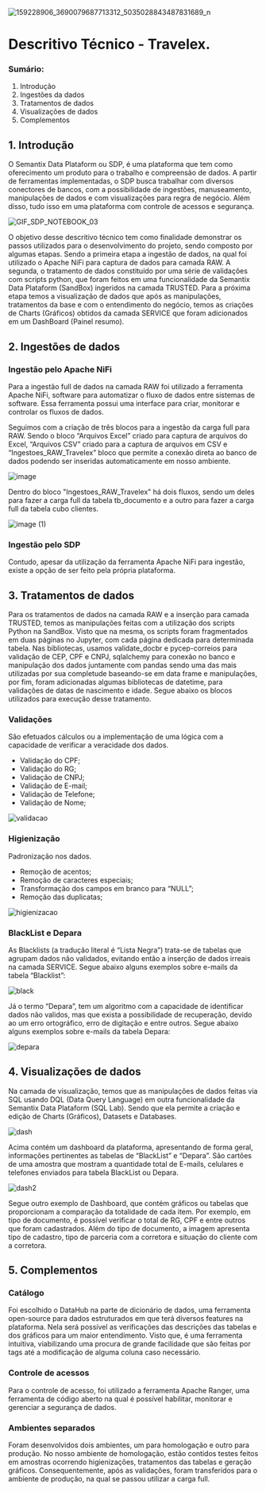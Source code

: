 
![159228906_3690079687713312_5035028843487831689_n](https://user-images.githubusercontent.com/91633230/138770250-597152ee-c3e7-4e9a-9a63-1d98c3eae343.png)

# Descritivo Técnico - Travelex. 


### Sumário:

1. Introdução
2. Ingestões da dados
3. Tratamentos de dados
4. Visualizações de dados
5. Complementos

## 1. Introdução

O Semantix Data Plataform ou SDP, é uma plataforma que tem como oferecimento um produto para o trabalho e compreensão de dados. A partir de ferramentas implementadas, o SDP busca trabalhar com diversos conectores de bancos, com a possibilidade de ingestões, manuseamento, manipulações de dados e com visualizações para regra de negócio. Além disso, tudo isso em uma plataforma com controle de acessos e segurança.

![GIF_SDP_NOTEBOOK_03](https://user-images.githubusercontent.com/91633230/138770478-23e9046d-be95-4aaf-95dd-f10aae6c184f.gif)

O objetivo desse descritivo técnico tem como finalidade demonstrar os passos utilizados para o desenvolvimento do projeto, sendo composto por algumas etapas. Sendo a primeira etapa a ingestão de dados, na qual foi utilizado o Apache NiFi para captura de dados para camada RAW. A segunda, o tratamento de dados constituído por uma série de validações com scripts python, que foram feitos em uma funcionalidade da Semantix Data Plataform (SandBox) ingeridos na camada TRUSTED. Para a próxima etapa temos a visualização de dados que após as manipulações, tratamentos da base e com o entendimento do negócio, temos as criações de Charts (Gráficos) obtidos da camada SERVICE que foram adicionados em um DashBoard (Painel resumo).

## 2. Ingestões de dados

### Ingestão pelo Apache NiFi

Para a ingestão full de dados na camada RAW foi utilizado a ferramenta Apache NiFi, software para automatizar o fluxo de dados entre sistemas de software. Essa ferramenta possui uma interface para criar, monitorar e controlar os fluxos de dados.

Seguimos com a criação de três blocos para a ingestão da carga full para RAW. Sendo o bloco “Arquivos Excel” criado para captura de arquivos do Excel, “Arquivos CSV” criado para a captura de arquivos em CSV e “Ingestoes_RAW_Travelex” bloco que permite a conexão direta ao banco de dados podendo ser inseridas automaticamente em nosso ambiente. 

![image](https://user-images.githubusercontent.com/91633230/138886377-143f1781-731c-4433-a71a-f190574565b2.png)

Dentro do bloco "Ingestoes_RAW_Travelex" há dois fluxos, sendo um deles para fazer a carga full da tabela tb_documento e a outro para fazer a carga full da tabela cubo clientes.

![image (1)](https://user-images.githubusercontent.com/91633230/138887385-46186d92-de8e-4dbe-9554-86128d1344b0.png)

### Ingestão pelo SDP

Contudo, apesar da utilização da ferramenta Apache NiFi para ingestão, existe a opção de ser feito pela própria plataforma. 

## 3. Tratamentos de dados

Para os tratamentos de dados na camada RAW e a inserção para camada TRUSTED, temos as manipulações feitas com a utilização dos scripts Python na SandBox. Visto que na mesma, os scripts foram fragmentados em duas páginas no Jupyter, com cada página dedicada para determinada tabela. Nas bibliotecas, usamos validate_docbr e pycep-correios para validação de CEP, CPF e CNPJ, sqlalchemy para conexão no banco e manipulação dos dados juntamente com pandas sendo uma das mais utilizadas por sua completude baseando-se em data frame e manipulações, por fim, foram adicionadas algumas bibliotecas de datetime, para validações de datas de nascimento e idade. Segue abaixo os blocos utilizados para execução desse tratamento.   

### Validações

São efetuados cálculos ou a implementação de uma lógica com a capacidade de verificar a veracidade dos dados.
- Validação do CPF;
- Validação do RG;
- Validação de CNPJ; 
- Validação de E-mail;
- Validação de Telefone;
- Validação de Nome;

![validacao](https://user-images.githubusercontent.com/91633230/139102377-59a89053-80af-4582-a729-6b67b8debd07.png)

### Higienização 

Padronização nos dados.
- Remoção de acentos;
- Remoção de caracteres especiais; 
- Transformação dos campos em branco para “NULL”;
- Remoção das duplicatas;

![higienizacao](https://user-images.githubusercontent.com/91633230/139102678-4492a357-a04a-433d-84ad-6dc4b1e13ade.png)


### BlackList e Depara

As Blacklists (a tradução literal é “Lista Negra”) trata-se de tabelas que agrupam dados não validados, evitando então a inserção de dados irreais na camada SERVICE. Segue abaixo alguns exemplos sobre e-mails da tabela “Blacklist”: 

![black](https://user-images.githubusercontent.com/91633230/138929703-b29d3827-df6c-4a67-b0a2-b47151a91b53.png)

Já o termo “Depara”, tem um algoritmo com a capacidade de identificar dados não validos, mas que exista a possibilidade de recuperação, devido ao um erro ortográfico, erro de digitação e entre outros. Segue abaixo alguns exemplos sobre e-mails da tabela Depara:  

![depara](https://user-images.githubusercontent.com/91633230/138929721-b9576718-56e8-495d-b01c-79707576c9cb.png)


## 4. Visualizações de dados

Na camada de visualização, temos que as manipulações de dados feitas via SQL usando DQL (Data Query Language) em outra funcionalidade da Semantix Data Plataform (SQL Lab). Sendo que ela permite a criação e edição de Charts (Gráficos), Datasets e Databases. 

![dash](https://user-images.githubusercontent.com/91633230/138911107-6ea146b5-f692-4528-9538-7e4362af9a6f.png)

Acima contém um dashboard da plataforma, apresentando de forma geral, informações pertinentes as tabelas de “BlackList” e “Depara”. São cartões de uma amostra que mostram a quantidade total de E-mails, celulares e telefones enviados para tabela BlackList ou Depara.

![dash2](https://user-images.githubusercontent.com/91633230/138946894-564a346d-f703-4b0a-a188-7dfb6a79dae3.png)

Segue outro exemplo de Dashboard, que contém gráficos ou tabelas que proporcionam a comparação da totalidade de cada item. Por exemplo, em tipo de documento, é possível verificar o total de RG, CPF e entre outros que foram cadastrados. Além do tipo de documento, a imagem apresenta tipo de cadastro, tipo de parceria com a corretora e situação do cliente com a corretora.

## 5. Complementos

### Catálogo

Foi escolhido o DataHub na parte de dicionário de dados, uma ferramenta open-source para dados estruturados em que terá diversos features na plataforma. Nela será possível as verificações das descrições das tabelas e dos gráficos para um maior entendimento. Visto que, é uma ferramenta intuitiva, viabilizando uma procura de grande facilidade que são feitas por tags até a modificação de alguma coluna caso necessário.

### Controle de acessos

Para o controle de acesso, foi utilizado a ferramenta Apache Ranger, uma ferramenta de código aberto na qual é possível habilitar, monitorar e gerenciar a segurança de dados.

### Ambientes separados

Foram desenvolvidos dois ambientes, um para homologação e outro para produção. No nosso ambiente de homologação, estão contidos testes feitos em amostras ocorrendo higienizações, tratamentos das tabelas e geração gráficos. Consequentemente, após as validações, foram transferidos para o ambiente de produção, na qual se passou utilizar a carga full.
